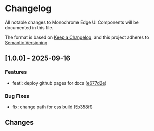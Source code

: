 # Changelog

All notable changes to Monochrome Edge UI Components will be documented in this file.

The format is based on [Keep a Changelog](https://keepachangelog.com/en/1.0.0/),
and this project adheres to [Semantic Versioning](https://semver.org/spec/v2.0.0.html).

## [1.0.0] - 2025-09-16

### Features

- feat!: deploy github pages for docs ([e677d2e](../../commit/e677d2e9bb72f55c85a7ac2732314b4fd4cc8a11))

### Bug Fixes

- fix: change path for css build ([5b358ff](../../commit/5b358ffb858a9665407cc69c32e979a02d44f4fb))

## Changes

